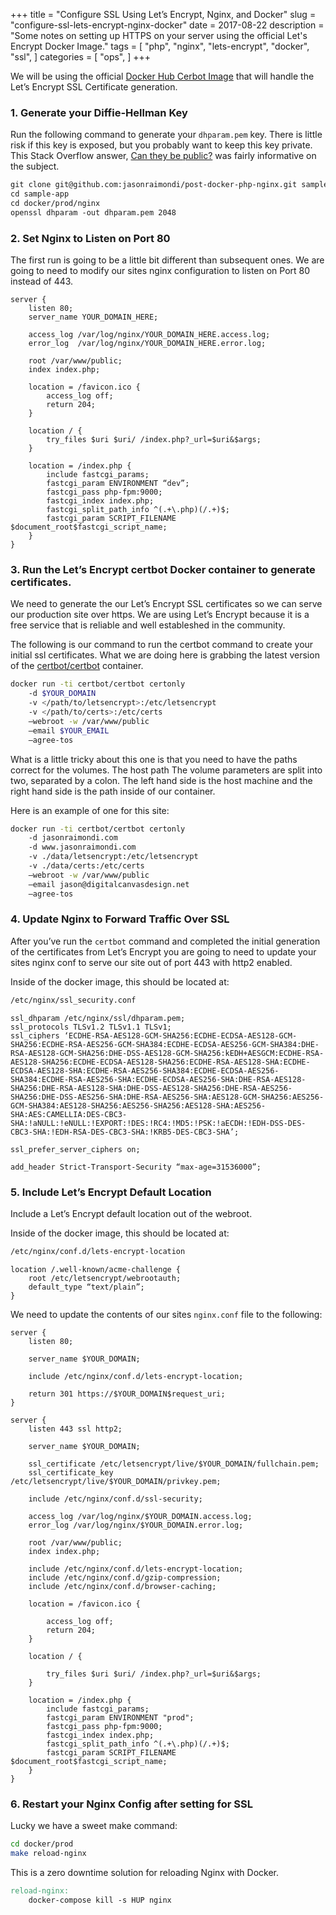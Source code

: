 +++
title = "Configure SSL Using Let’s Encrypt, Nginx, and Docker"
slug = "configure-ssl-lets-encrypt-nginx-docker"
date = 2017-08-22
description = "Some notes on setting up HTTPS on your server using the official Let's Encrypt Docker Image."
tags = [ 
    "php",
    "nginx",
    "lets-encrypt",
    "docker",
    "ssl",
]
categories = [
    "ops",
]
+++

We will be using the official [Docker Hub Cerbot Image](https://hub.docker.com/r/certbot/certbot/) that will handle the Let’s Encrypt SSL Certificate generation.

### 1. Generate your Diffie-Hellman Key

Run the following command to generate your `dhparam.pem` key. There is little risk if this key is exposed, but you probably want to keep this key private. This Stack Overflow answer, [Can they be public?](https://security.stackexchange.com/a/94397) was fairly informative on the subject.

```markdown
git clone git@github.com:jasonraimondi/post-docker-php-nginx.git sample-app
cd sample-app
cd docker/prod/nginx
openssl dhparam -out dhparam.pem 2048
```

### 2. Set Nginx to Listen on Port 80

The first run is going to be a little bit different than subsequent ones. We are going to need to modify our sites nginx configuration to listen on Port 80 instead of 443.

```nginx
server {
    listen 80;
    server_name YOUR_DOMAIN_HERE;

    access_log /var/log/nginx/YOUR_DOMAIN_HERE.access.log;
    error_log  /var/log/nginx/YOUR_DOMAIN_HERE.error.log;

    root /var/www/public;
    index index.php;

    location = /favicon.ico {
        access_log off;
        return 204;
    }

    location / {
        try_files $uri $uri/ /index.php?_url=$uri&$args;
    }

    location = /index.php {
        include fastcgi_params;
        fastcgi_param ENVIRONMENT “dev”;
        fastcgi_pass php-fpm:9000;
        fastcgi_index index.php;
        fastcgi_split_path_info ^(.+\.php)(/.+)$;
        fastcgi_param SCRIPT_FILENAME $document_root$fastcgi_script_name;
    }
}
```

### 3. Run the Let’s Encrypt certbot Docker container to generate certificates.

We need to generate the our Let’s Encrypt SSL certificates so we can serve our production site over https. We are using Let’s Encrypt because it is a free service that is reliable and well estableshed in the community.

The following is our command to run the certbot command to create your initial ssl certificates. What we are doing here is grabbing the latest version of the [certbot/certbot](https://hub.docker.com/r/certbot/certbot/) container.

```bash
docker run -ti certbot/certbot certonly
	-d $YOUR_DOMAIN
	-v </path/to/letsencrypt>:/etc/letsencrypt
	-v </path/to/certs>:/etc/certs
	—webroot -w /var/www/public
	—email $YOUR_EMAIL
	—agree-tos
```

What is a little tricky about this one is that you need to have the paths correct for the volumes. The host path
The volume parameters are split into two, separated by a colon. The left hand side is the host machine and the right hand side is the path inside of our container.

Here is an example of one for this site:

```bash
docker run -ti certbot/certbot certonly
	-d jasonraimondi.com
	-d www.jasonraimondi.com
	-v ./data/letsencrypt:/etc/letsencrypt
	-v ./data/certs:/etc/certs
	—webroot -w /var/www/public
	—email jason@digitalcanvasdesign.net
	—agree-tos
```

### 4. Update Nginx to Forward Traffic Over SSL

After you’ve run the `certbot` command and completed the initial generation of the certificates from Let’s Encrypt you are going to need to update your sites nginx conf to serve our site out of port 443 with http2 enabled.

Inside of the docker image, this should be located at:

```markdown
/etc/nginx/ssl_security.conf
```

```nginx
ssl_dhparam /etc/nginx/ssl/dhparam.pem;
ssl_protocols TLSv1.2 TLSv1.1 TLSv1;
ssl_ciphers ‘ECDHE-RSA-AES128-GCM-SHA256:ECDHE-ECDSA-AES128-GCM-SHA256:ECDHE-RSA-AES256-GCM-SHA384:ECDHE-ECDSA-AES256-GCM-SHA384:DHE-RSA-AES128-GCM-SHA256:DHE-DSS-AES128-GCM-SHA256:kEDH+AESGCM:ECDHE-RSA-AES128-SHA256:ECDHE-ECDSA-AES128-SHA256:ECDHE-RSA-AES128-SHA:ECDHE-ECDSA-AES128-SHA:ECDHE-RSA-AES256-SHA384:ECDHE-ECDSA-AES256-SHA384:ECDHE-RSA-AES256-SHA:ECDHE-ECDSA-AES256-SHA:DHE-RSA-AES128-SHA256:DHE-RSA-AES128-SHA:DHE-DSS-AES128-SHA256:DHE-RSA-AES256-SHA256:DHE-DSS-AES256-SHA:DHE-RSA-AES256-SHA:AES128-GCM-SHA256:AES256-GCM-SHA384:AES128-SHA256:AES256-SHA256:AES128-SHA:AES256-SHA:AES:CAMELLIA:DES-CBC3-SHA:!aNULL:!eNULL:!EXPORT:!DES:!RC4:!MD5:!PSK:!aECDH:!EDH-DSS-DES-CBC3-SHA:!EDH-RSA-DES-CBC3-SHA:!KRB5-DES-CBC3-SHA’;

ssl_prefer_server_ciphers on;

add_header Strict-Transport-Security “max-age=31536000”;
```

### 5. Include Let’s Encrypt Default Location

Include a Let’s Encrypt default location out of the webroot.

Inside of the docker image, this should be located at:

```markdown
/etc/nginx/conf.d/lets-encrypt-location
```

```nginx
location /.well-known/acme-challenge {
    root /etc/letsencrypt/webrootauth;
    default_type “text/plain”;
}
```

We need to update the contents of our sites `nginx.conf` file to the following:

```nginx
server {
	listen 80;

	server_name $YOUR_DOMAIN;

	include /etc/nginx/conf.d/lets-encrypt-location;

	return 301 https://$YOUR_DOMAIN$request_uri;
}

server {
	listen 443 ssl http2;

	server_name $YOUR_DOMAIN;

	ssl_certificate /etc/letsencrypt/live/$YOUR_DOMAIN/fullchain.pem;
	ssl_certificate_key /etc/letsencrypt/live/$YOUR_DOMAIN/privkey.pem;

	include /etc/nginx/conf.d/ssl-security;

	access_log /var/log/nginx/$YOUR_DOMAIN.access.log;
	error_log /var/log/nginx/$YOUR_DOMAIN.error.log;

	root /var/www/public;
	index index.php;

	include /etc/nginx/conf.d/lets-encrypt-location;
	include /etc/nginx/conf.d/gzip-compression;
	include /etc/nginx/conf.d/browser-caching;

	location = /favicon.ico {

		access_log off;
		return 204;
	}

	location / {

		try_files $uri $uri/ /index.php?_url=$uri&$args;
	}

	location = /index.php {
		include fastcgi_params;
		fastcgi_param ENVIRONMENT "prod";
		fastcgi_pass php-fpm:9000;
		fastcgi_index index.php;
		fastcgi_split_path_info ^(.+\.php)(/.+)$;
		fastcgi_param SCRIPT_FILENAME $document_root$fastcgi_script_name;
	}
}
```

### 6. Restart your Nginx Config after setting for SSL

Lucky we have a sweet make command:

```bash
cd docker/prod
make reload-nginx
```

This is a zero downtime solution for reloading Nginx with Docker.

```makefile
reload-nginx:
	docker-compose kill -s HUP nginx
```

